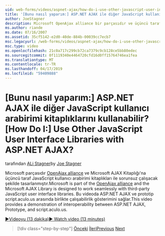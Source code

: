 ```yaml
---
uid: web-forms/videos/aspnet-ajax/how-do-i-use-other-javascript-user-interface-libraries-with-aspnet-ajax
title: '[Bunu nasıl yaparım:] ASP.NET AJAX ile diğer JavaScript kullanıcı arabirimi kitaplıklarını kullanabilir? | Microsoft Docs'
author: JoeStagner
description: Microsoft OpenAjax alliance bir parçasıdır ve üçüncü taraf JavaScript kullanıcı arabirimi kitaplıkları ile sorunsuz çalışacak şekilde tasarlanmış Microsoft AJAX kitaplığı...
ms.author: riande
ms.date: 07/16/2007
ms.assetid: 35cf5142-e2d0-40de-884b-00039cc7ecb7
msc.legacyurl: /web-forms/videos/aspnet-ajax/how-do-i-use-other-javascript-user-interface-libraries-with-aspnet-ajax
msc.type: video
ms.openlocfilehash: 21c0a717c299cb72ca7379c9cb128ce5bb80edec
ms.sourcegitcommit: 0f1119340e4464720cfd16d0ff15764746ea1fea
ms.translationtype: MT
ms.contentlocale: tr-TR
ms.lasthandoff: 04/17/2019
ms.locfileid: "59409888"
---
```

# <a name="how-do-i-use-other-javascript-user-interface-libraries-with-aspnet-ajax"></a><span data-ttu-id="f2462-104">[Bunu nasıl yaparım:] ASP.NET AJAX ile diğer JavaScript kullanıcı arabirimi kitaplıklarını kullanabilir?</span><span class="sxs-lookup"><span data-stu-id="f2462-104">[How Do I:] Use Other JavaScript User Interface Libraries with ASP.NET AJAX?</span></span>

<span data-ttu-id="f2462-105">tarafından [ALi Stagner](https://github.com/JoeStagner)</span><span class="sxs-lookup"><span data-stu-id="f2462-105">by [Joe Stagner](https://github.com/JoeStagner)</span></span>

<span data-ttu-id="f2462-106">Microsoft parçasıdır [OpenAjax alliance](http://www.openajax.org/) ve Microsoft AJAX Kitaplığı'na üçüncü taraf JavaScript kullanıcı arabirimi kitaplıkları ile sorunsuz çalışacak şekilde tasarlanmıştır.</span><span class="sxs-lookup"><span data-stu-id="f2462-106">Microsoft is part of the [OpenAjax alliance](http://www.openajax.org/) and the Microsoft AJAX Library is designed to work seamlessly with third-party JavaScript user interface libraries.</span></span> <span data-ttu-id="f2462-107">Bu videoda ASP.NET AJAX ve prototip script.aculo.us arasında birlikte çalışabilirlik gösterimini sağlar.</span><span class="sxs-lookup"><span data-stu-id="f2462-107">This video provides a demonstration of interoperability between ASP.NET AJAX, Prototype, and script.aculo.us.</span></span>

[<span data-ttu-id="f2462-108">&#9654;Videoyu (13 dakika)</span><span class="sxs-lookup"><span data-stu-id="f2462-108">&#9654; Watch video (13 minutes)</span></span>](https://channel9.msdn.com/Blogs/ASP-NET-Site-Videos/how-do-i-use-other-javascript-user-interface-libraries-with-aspnet-ajax)

> [!div class="step-by-step"]
> <span data-ttu-id="f2462-109">[Önceki](how-do-i-choose-between-methods-of-ajax-page-updates.md)
> [İleri](how-do-i-use-the-aspnet-ajax-profile-services.md)</span><span class="sxs-lookup"><span data-stu-id="f2462-109">[Previous](how-do-i-choose-between-methods-of-ajax-page-updates.md)
[Next](how-do-i-use-the-aspnet-ajax-profile-services.md)</span></span>
